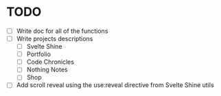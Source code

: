 # TODO
 - [ ] Write doc for all of the functions
 - [ ] Write projects descriptions
   - [ ] Svelte Shine
   - [ ] Portfolio
   - [ ] Code Chronicles
   - [ ] Nothing Notes
   - [ ] Shop
 - [ ] Add scroll reveal using the use:reveal directive from Svelte Shine utils
